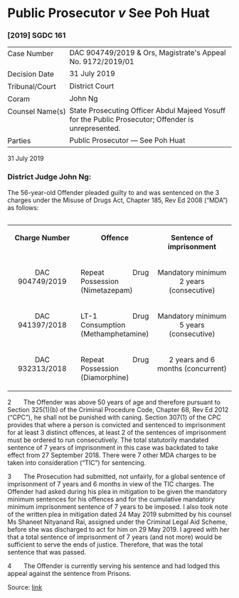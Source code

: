 <style>.footnotes::before { content: "Footnotes:"; }</style>
# Public Prosecutor _v_ See Poh Huat  

### \[2019\] SGDC 161

<table id="info-table"><tbody><tr class="info-row"><td class="txt-label" style="padding: 4px 0px; white-space: nowrap" valign="top">Case Number</td><td class="txt-body">DAC 904749/2019 &amp; Ors, Magistrate's Appeal No. 9172/2019/01</td></tr><tr class="info-row"><td class="txt-label" style="padding: 4px 0px; white-space: nowrap" valign="top">Decision Date</td><td class="txt-body">31 July 2019</td></tr><tr class="info-row"><td class="txt-label" style="padding: 4px 0px; white-space: nowrap" valign="top">Tribunal/Court</td><td class="txt-body">District Court</td></tr><tr class="info-row"><td class="txt-label" style="padding: 4px 0px; white-space: nowrap" valign="top">Coram</td><td class="txt-body">John Ng</td></tr><tr class="info-row"><td class="txt-label" style="padding: 4px 0px; white-space: nowrap" valign="top">Counsel Name(s)</td><td class="txt-body">State Prosecuting Officer Abdul Majeed Yosuff for the Public Prosecutor; Offender is unrepresented.</td></tr><tr class="info-row"><td class="txt-label" style="padding: 4px 0px; white-space: nowrap" valign="top">Parties</td><td class="txt-body">Public Prosecutor — See Poh Huat</td></tr></tbody></table>

31 July 2019

### District Judge John Ng:

The 56-year-old Offender pleaded guilty to and was sentenced on the 3 charges under the Misuse of Drugs Act, Chapter 185, Rev Ed 2008 (“MDA”) as follows:

<table align="left" cellpadding="0" cellspacing="0" class="Judg-2-tblr" frame="all" pgwide="1"><colgroup><col width="31.64%"> <col width="32.02%"> <col width="36.34%"> </colgroup><tbody><tr><td align="left" class="br" rowspan="1" valign="top"><p align="center" class="Table-Para-1"><b>Charge Number</b></p></td><td align="left" class="br" rowspan="1" valign="top"><p align="center" class="Table-Para-1"><b>Offence</b></p></td><td align="left" class="b" rowspan="1" valign="top"><p align="center" class="Table-Para-1"><b>Sentence of imprisonment</b></p></td></tr><tr><td align="left" class="br" rowspan="1" valign="top"><p align="center" class="Table-Para-1">DAC 904749/2019</p></td><td align="left" class="br" rowspan="1" valign="top"><p align="justify" class="Table-Para-1">Repeat Drug Possession (Nimetazepam)</p></td><td align="left" class="b" rowspan="1" valign="top"><p align="center" class="Table-Para-1">Mandatory minimum 2 years (consecutive)</p></td></tr><tr><td align="left" class="br" rowspan="1" valign="top"><p align="center" class="Table-Para-1">DAC 941397/2018</p></td><td align="left" class="br" rowspan="1" valign="top"><p align="justify" class="Table-Para-1">LT-1 Drug Consumption (Methamphetamine)</p></td><td align="left" class="b" rowspan="1" valign="top"><p align="center" class="Table-Para-1">Mandatory minimum 5 years (consecutive)</p></td></tr><tr><td align="left" class="r" rowspan="1" valign="top"><p align="center" class="Table-Para-1">DAC 932313/2018</p></td><td align="left" class="r" rowspan="1" valign="top"><p align="justify" class="Table-Para-1">Repeat Drug Possession (Diamorphine)</p></td><td align="left" class="" rowspan="1" valign="top"><p align="center" class="Table-Para-1">2 years and 6 months (concurrent)</p></td></tr></tbody></table>

  
  

2       The Offender was above 50 years of age and therefore pursuant to Section 325(1)(b) of the Criminal Procedure Code, Chapter 68, Rev Ed 2012 (“CPC”), he shall not be punished with caning. Section 307(1) of the CPC provides that where a person is convicted and sentenced to imprisonment for at least 3 distinct offences, at least 2 of the sentences of imprisonment must be ordered to run consecutively. The total statutorily mandated sentence of 7 years of imprisonment in this case was backdated to take effect from 27 September 2018. There were 7 other MDA charges to be taken into consideration (“TIC”) for sentencing.

3       The Prosecution had submitted, not unfairly, for a global sentence of imprisonment of 7 years and 6 months in view of the TIC charges. The Offender had asked during his plea in mitigation to be given the mandatory minimum sentences for his offences and for the cumulative mandatory minimum imprisonment sentence of 7 years to be imposed. I also took note of the written plea in mitigation dated 24 May 2019 submitted by his counsel Ms Shaneet Nityanand Rai, assigned under the Criminal Legal Aid Scheme, before she was discharged to act for him on 29 May 2019. I agreed with her that a total sentence of imprisonment of 7 years (and not more) would be sufficient to serve the ends of justice. Therefore, that was the total sentence that was passed.

4       The Offender is currently serving his sentence and had lodged this appeal against the sentence from Prisons.


Source: [link](https://www.lawnet.sg:443/lawnet/web/lawnet/free-resources?p_p_id=freeresources_WAR_lawnet3baseportlet&p_p_lifecycle=1&p_p_state=normal&p_p_mode=view&_freeresources_WAR_lawnet3baseportlet_action=openContentPage&_freeresources_WAR_lawnet3baseportlet_docId=%2FJudgment%2F23439-SSP.xml)